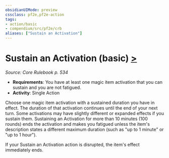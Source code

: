 ```yaml
---
obsidianUIMode: preview
cssclass: pf2e,pf2e-action
tags:
- action/basic
- compendium/src/pf2e/crb
aliases: ["Sustain an Activation"]
---
```

# Sustain an Activation (basic) [>](../core-rulebook/chapter-9-playing-the-game.md#Actions "Single Action")
*Source: Core Rulebook p. 534*  


- **Requirements**: You have at least one magic item activation that you can sustain and you are not fatigued.
- **Activity**: Single Action

Choose one magic item activation with a sustained duration you have in effect. The duration of that activation continues until the end of your next turn. Some activations may have slightly different or expanded effects if you sustain them. Sustaining an Activation for more than 10 minutes (100 rounds) ends the activation and makes you fatigued unless the item's description states a different maximum duration (such as "up to 1 minute" or "up to 1 hour").

If your Sustain an Activation action is disrupted, the item's effect immediately ends.